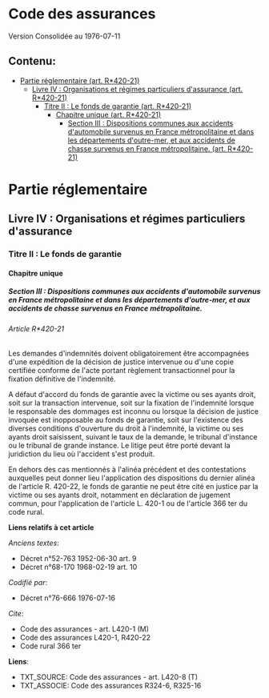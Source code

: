 # Code des assurances  
Version Consolidée au 1976-07-11
## Contenu: 
  - [Partie réglementaire (art. R*420-21)](#1)
    - [Livre IV : Organisations et régimes particuliers d'assurance (art. R*420-21)](#2)
      - [Titre II : Le fonds de garantie (art. R*420-21)](#3)
        - [Chapitre unique (art. R*420-21)](#4)
          - [Section III : Dispositions communes aux accidents d'automobile survenus en France métropolitaine et dans les départements d'outre-mer, et aux accidents de chasse survenus en France métropolitaine. (art. R*420-21)](#5)
# Partie réglementaire<a id=1></a>

## Livre IV : Organisations et régimes particuliers d'assurance<a id=2></a>

### Titre II : Le fonds de garantie<a id=3></a>

#### Chapitre unique<a id=4></a>

##### Section III : Dispositions communes aux accidents d'automobile survenus en France métropolitaine et dans les départements d'outre-mer, et aux accidents de chasse survenus en France métropolitaine.<a id=5></a>

###### Article R*420-21

Les demandes d'indemnités doivent obligatoirement être accompagnées d'une expédition de la décision de justice intervenue ou
d'une copie certifiée conforme de l'acte portant règlement transactionnel pour la fixation définitive de l'indemnité.

A défaut d'accord du fonds de garantie avec la victime ou ses ayants droit, soit sur la transaction intervenue, soit sur la
fixation de l'indemnité lorsque le responsable des dommages est inconnu ou lorsque la décision de justice invoquée est
inopposable au fonds de garantie, soit sur l'existence des diverses conditions d'ouverture du droit à l'indemnité, la victime
ou ses ayants droit saisissent, suivant le taux de la demande, le tribunal d'instance ou le tribunal de grande instance. Le
litige peut être porté devant la juridiction du lieu où l'accident s'est produit.

En dehors des cas mentionnés à l'alinéa précédent et des contestations auxquelles peut donner lieu l'application des
dispositions du dernier alinéa de l'article R. 420-22, le fonds de garantie ne peut être cité en justice par la victime ou
ses ayants droit, notamment en déclaration de jugement commun, pour l'application de l'article L. 420-1 ou de l'article 366
ter du code rural.

**Liens relatifs à cet article**

_Anciens textes_:

  - Décret n°52-763 1952-06-30 art. 9
  - Décret n°68-170 1968-02-19 art. 10

_Codifié par_:

  - Décret n°76-666 1976-07-16

_Cite_:

  - Code des assurances - art. L420-1 (M)
  - Code des assurances L420-1, R420-22
  - Code rural 366 ter

**Liens**:

  - TXT_SOURCE: Code des assurances - art. L420-8 (T)
  - TXT_ASSOCIE: Code des assurances R324-6, R325-16


